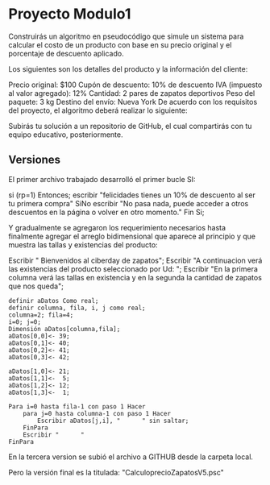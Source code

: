 
# Proyecto Modulo1

Construirás un algoritmo en pseudocódigo que simule un sistema para calcular el costo de un producto con base en su precio original y el porcentaje de descuento aplicado. 

Los siguientes son los detalles del producto y la información del cliente:

Precio original: $100
Cupón de descuento: 10% de descuento
IVA (impuesto al valor agregado): 12%
Cantidad: 2 pares de zapatos deportivos
Peso del paquete: 3 kg
Destino del envío: Nueva York
De acuerdo con los requisitos del proyecto, el algoritmo deberá realizar lo siguiente:


Subirás tu solución a un repositorio de GitHub, el cual compartirás con tu equipo educativo, posteriormente.

## Versiones

El primer archivo trabajado desarrolló el primer bucle SI:

si (rp=1) Entonces;
			escribir "felicidades tienes un 10% de descuento al ser tu primera compra"
		SiNo
			escribir "No pasa nada, puede acceder a otros descuentos en la página o volver en otro momento."
		Fin Si;

        
Y gradualmente se agregaron los requerimiento necesarios hasta finalmente agregar el arreglo bidimensional que aparece al principio y que muestra las tallas y existencias del producto:

Escribir " Bienvenidos al ciberday de zapatos";
	Escribir "A continuacion verá las existencias del producto seleccionado por Ud: ";
	Escribir "En la primera columna verá las tallas en existencia y en la segunda la cantidad de zapatos que nos queda";
	
	definir aDatos Como real;
	definir columna, fila, i, j como real;
	columna=2; fila=4;
	i=0; j=0;
	Dimensión aDatos[columna,fila];
	aDatos[0,0]<- 39;
	aDatos[0,1]<- 40;
	aDatos[0,2]<- 41;
	aDatos[0,3]<- 42;
	
	aDatos[1,0]<- 21;
	aDatos[1,1]<-  5;
	aDatos[1,2]<- 12;
	aDatos[1,3]<-  1;
	
	Para i=0 hasta fila-1 con paso 1 Hacer
		para j=0 hasta columna-1 con paso 1 Hacer
			Escribir aDatos[j,i], "      " sin saltar;
		FinPara
		Escribir "      "
	FinPara


En la tercera version se subió el archivo a GITHUB desde la carpeta local.

Pero la versión final es la titulada:
"CalculoprecioZapatosV5.psc"

